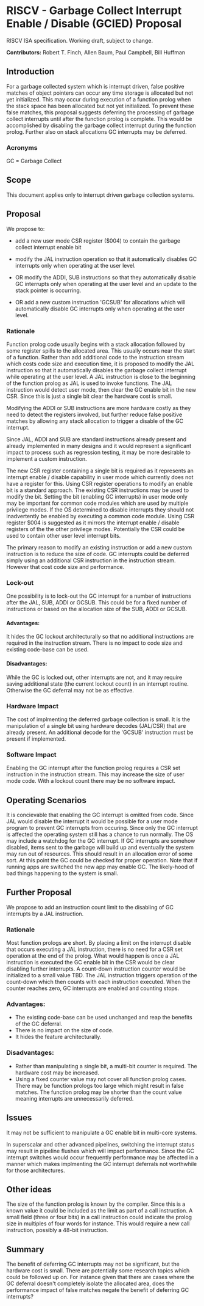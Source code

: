 # RISCV - Garbage Collect Interrupt Enable / Disable (GCIED) Proposal
RISCV ISA specification. Working draft, subject to change.

<strong>Contributors:</strong> Robert T. Finch, Allen Baum, Paul Campbell, Bill Huffman

## Introduction
For a garbage collected system which is interrupt driven, false positive matches of object pointers can occur any time storage is allocated but not yet initialized.
This may occur during execution of a function prolog when the stack space has been allocated but not yet initialized.
To prevent these false matches, this proposal suggests deferring the processing of garbage collect interrupts until after the function prolog is complete. This would be accomplished by disabling the garbage collect interrupt during the function prolog.
Further also on stack allocations GC interrupts may be deferred.

### Acronyms

GC = Garbage Collect

## Scope
This document applies only to interrupt driven garbage collection systems.

## Proposal

We propose to:
* add a new user mode CSR register ($004) to contain the garbage collect interrupt enable bit

* modify the JAL instruction operation so that it automatically disables GC interrupts only when operating at the user level.

* OR modify the ADDI, SUB instructions so that they automatically disable GC interrupts only when operating at the user level and an update to the stack pointer is occurring.

* OR add a new custom instruction 'GCSUB' for allocations which will automatically disable GC interrupts only when operating at the user level.

### Rationale

Function prolog code usually begins with a stack allocation followed by some register spills to the allocated area. This usually occurs near the start of a function.
Rather than add additional code to the instruction stream which costs code size and execution time, it is proposed to modify the JAL instruction so that it automatically disables the garbage collect interrupt while operating at the user level.
A JAL instruction is close to the beginning of the function prolog as JAL is used to invoke functions.
The JAL instruction would detect user mode, then clear the GC enable bit in the new CSR. Since this is just a single bit clear the hardware cost is small.

Modifying the ADDI or SUB instructions are more hardware costly as they need to detect the registers involved, but further reduce false positive matches by allowing any stack allocation to trigger a disable of the GC interrupt.

Since JAL, ADDI and SUB are standard instructions already present and already implemented in many designs and it would represent a significant impact to process such as regression testing, it may be more desirable to implement a custom instruction.

The new CSR register containing a single bit is required as it represents an interrupt enable / disable capability in user mode which currently does not have a register for this.
Using CSR register operations to modify an enable bit is a standard approach. The existing CSR instructions may be used to modify the bit.
Setting the bit (enabling GC interrupts) in user mode only may be important for common code modules which are used by multiple privilege modes.
If the OS determined to disable interrupts they should not inadvertently be enabled by executing a common code module.
Using CSR register $004 is suggested as it mirrors the interrupt enable / disable registers of the the other privilege modes. Potentially the CSR could be used to contain other user level interrupt bits.

The primary reason to modify an existing instruction or add a new custom instruction is to reduce the size of code. GC interrupts could be deferred simply using an additional CSR instruction in the instruction stream. However that cost code size and performance.

### Lock-out
One possibility is to lock-out the GC interrupt for a number of instructions after the JAL, SUB, ADDI or GCSUB. This could be for a fixed number of instructions or based on the allocation size of the SUB, ADDI or GCSUB.

#### Advantages:
It hides the GC lockout architecturally so that no additional instructions are required in the instruction stream. There is no impact to code size and existing code-base can be used.

#### Disadvantages:
While the GC is locked out, other interrupts are not, and it may require saving additional state (the current lockout count) in an interrupt routine.
Otherwise the GC deferral may not be as effective.


### Hardware Impact
The cost of implmenting the deferred garbage collection is small. It is the manipulation of a single bit using hardware decodes (JAL/CSR) that are already present.
An additional decode for the 'GCSUB' instruction must be present if implemented.

### Software Impact
Enabling the GC interrupt after the function prolog requires a CSR set instruction in the instruction stream. This may increase the size of user mode code.
With a lockout count there may be no software impact.

## Operating Scenarios
It is concievable that enabling the GC interrupt is omitted from code. Since JAL would disable the interrupt it would be possible for a user mode program to prevent GC interrupts from occuring.
Since only the GC interrupt is affected the operating system still has a chance to run normally. The OS may include a watchdog for the GC interrupt.
If GC interrupts are somehow disabled, items sent to the garbage will build up and eventually the system may run out of resources. This should result in an allocation error of some sort. At this point the GC could be checked for proper operation.
Note that if running apps are switched the new app may enable GC.
The likely-hood of bad things happening to the system is small.

## Further Proposal

We propose to add an instruction count limit to the disabling of GC interrupts by a JAL instruction.

### Rationale

Most function prologs are short. By placing a limit on the interrupt disable that occurs executing a JAL instruction, there is no need for a CSR set operation at the end of the prolog.
What would happen is once a JAL instruction is executed the GC enable bit in the CSR would be clear disabling further interrupts. A count-down instruction counter would be initialized to a small value TBD.
The JAL instruction triggers operation of the count-down which then counts with each instruction executed. When the counter reaches zero, GC interrupts are enabled and counting stops.

### Advantages:

* The existing code-base can be used unchanged and reap the benefits of the GC deferral.
* There is no impact on the size of code.
* It hides the feature architecturally.

### Disadvantages:

* Rather than manipulating a single bit, a multi-bit counter is required. The hardware cost may be increased.
* Using a fixed counter value may not cover all function prolog cases. There may be function prologs too large which might result in false matches.
  The function prolog may be shorter than the count value meaning interrupts are unnecessarily deferred.
  
## Issues

It may not be sufficient to manipulate a GC enable bit in multi-core systems.

In superscalar and other advanced pipelines, switching the interrupt status may result in pipeline flushes which will impact performance.
Since the GC interrupt switches would occur frequently performance may be affected in a manner which makes implmenting the GC interrupt deferrals not worthwhile for those architectures.

## Other ideas

The size of the function prolog is known by the compiler. Since this is a known value it could be included as the limit as part of a call instruction.
A small field (three or four bits) in a call instruction could indicate the prolog size in multiples of four words for instance.
This would require a new call instruction, possibly a 48-bit instruction.

## Summary
The benefit of deferring GC interrupts may not be significant, but the hardware cost is small.
There are potentially some research topics which could be followed up on. For instance given that there are cases where the GC deferral doesn't completely isolate the allocated area, does the performance impact of false matches negate the benefit of deferring GC interrupts?

